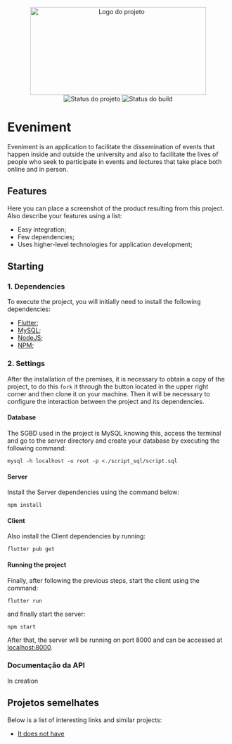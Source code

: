 <p align="center">
    <img width="400" height="200" src="https://www.google.com.br/url?sa=i&url=https%3A%2F%2Flogo.com%2F&psig=AOvVaw0QnWXG39r3_9-Gr1DOqoOv&ust=1616509723778000&source=images&cd=vfe&ved=0CAIQjRxqFwoTCOjt6JCOxO8CFQAAAAAdAAAAABAD" title="Logo do projeto"><br />
    <img src="https://img.shields.io/maintenance/yes/2020?style=for-the-badge" title="Status do projeto">
    <img src="https://img.shields.io/github/workflow/status/ccuffs/template/ci.uffs.cc?label=Build&logo=github&logoColor=white&style=for-the-badge" title="Status do build">
</p>

# Eveniment

Eveniment is an application to facilitate the dissemination of events that happen inside and outside the university and also to facilitate the lives of people who seek to participate in events and lectures that take place both online and in person.

## Features

Here you can place a screenshot of the product resulting from this project. Also describe your features using a list:

* Easy integration;
* Few dependencies;
* Uses higher-level technologies for application development;

## Starting

### 1. Dependencies

To execute the project, you will initially need to install the following dependencies:

- [Flutter](https://flutter.dev/docs/get-started/install);
- [MySQL](https://www.mysql.com/downloads/);
- [NodeJS](https://nodejs.org/en/);
- [NPM](https://www.npmjs.com/package/npm);

### 2. Settings

After the installation of the premises, it is necessary to obtain a copy of the project, to do this `fork` it through the button located in the upper right corner and then clone it on your machine. Then it will be necessary to configure the interaction between the project and its dependencies.

#### Database

The SGBD used in the project is MySQL knowing this, access the terminal and go to the server directory and create your database by executing the following command: 

```
mysql -h localhost -u root -p <./script_sql/script.sql
```

#### Server

Install the Server dependencies using the command below:

```
npm install
```

#### Client

Also install the Client dependencies by running:
```
flutter pub get
```

#### Running the project

Finally, after following the previous steps, start the client using the command:
```
flutter run
```

and finally start the server:

```
npm start
```
After that, the server will be running on port 8000 and can be accessed at [localhost:8000](http://localhost:8000).

### Documentação da API

In creation

## Projetos semelhates

Below is a list of interesting links and similar projects:

* [It does not have](https://github.com/PauloGSC/eveniment)
